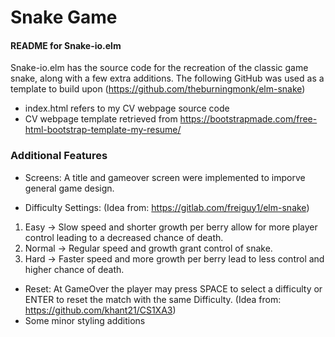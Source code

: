 # Snake Game 

#### README for Snake-io.elm 
Snake-io.elm has the source code for the recreation of the classic game snake, along with a few extra additions. 
The following GitHub was used as a template to build upon (https://github.com/theburningmonk/elm-snake)

- index.html refers to my CV webpage source code
- CV webpage template retrieved from https://bootstrapmade.com/free-html-bootstrap-template-my-resume/
### Additional Features 
- Screens: A title and gameover screen were implemented to imporve general game design.

- Difficulty Settings: (Idea from: https://gitlab.com/freiguy1/elm-snake)
1. Easy -> Slow speed and shorter growth per berry allow for more player control leading to a decreased chance of death.
2. Normal -> Regular speed and growth grant control of snake.
3. Hard -> Faster speed and more growth per berry lead to less control and higher chance of death.

- Reset: At GameOver the player may press SPACE to select a difficulty or ENTER to reset the match with the same Difficulty. (Idea from: https://github.com/khant21/CS1XA3)
- Some minor styling additions
